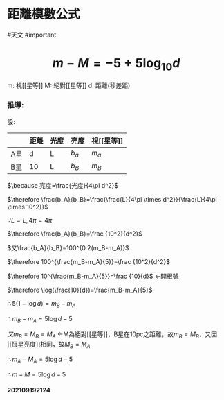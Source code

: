 # 距離模數公式
#天文 #important 
# $$m-M=-5+5\log _{10}d$$
m: 視[[星等]]
M: 絕對[[星等]]
d: 距離(秒差距)
### 推導:
設:

| | 距離 | 光度 | 亮度 | 視[[星等]] |
|---|---|---|---|---|
| A星 | d | L | $b_a$ | $m_a$ |
| B星 | 10 | L | $b_B$ | $m_B$ |
 $\because 亮度=\frac{光度}{4\pi d^2}$

 $\therefore \frac{b_A}{b_B}=\frac{\frac{L}{4\pi \times d^2}}{\frac{L}{4\pi \times 10^2}}$

 $\because L=L,4\pi =4\pi$

 $\therefore \frac{b_A}{b_B}=\frac {10^2}{d^2}$

 $又\frac{b_A}{b_B}=100^{0.2(m_B-m_A)}$

 $\therefore 100^{\frac{m_B-m_A}{5}}=\frac {10^2}{d^2}$
 
 $\therefore 10^{\frac{m_B-m_A}{5}}=\frac {10}{d}$	<-開根號
 
 $\therefore \log(\frac{10}{d})=\frac{m_B-m_A}{5}$
 
 $\therefore 5(1-\log d)=m_B-m_A$
 
 $\therefore m_B-m_A=5\log d-5$
 
 $又m_B=M_B=M_A$	
 <-M為絕對[[星等]]，B星在10pc之距離，故$m_B=M_B$，又因[[恆星亮度]]相同，故$M_B=M_A$
 
 $\therefore m_A-M_A=5\log d-5$
 
 $\therefore m-M=5\log d-5$
 
 

 #### 202109192124